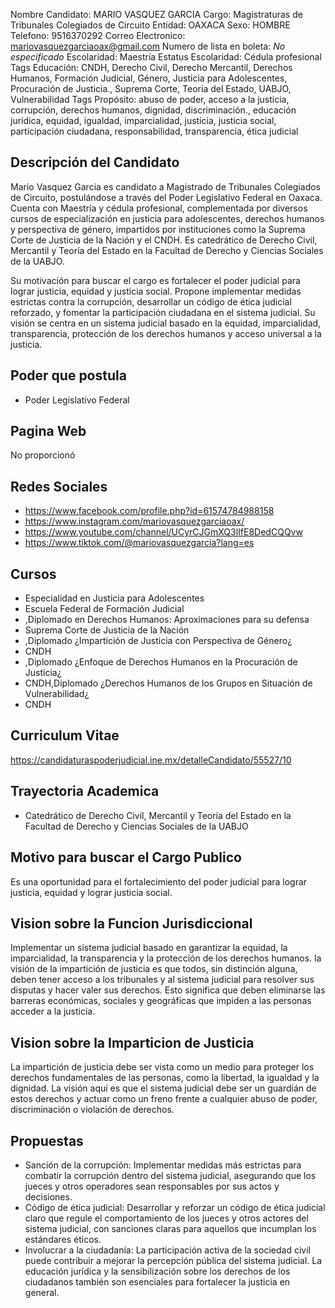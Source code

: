 Nombre Candidato: MARIO VASQUEZ GARCIA
Cargo: Magistraturas de Tribunales Colegiados de Circuito
Entidad: OAXACA
Sexo: HOMBRE
Telefono: 9516370292
Correo Electronico: mariovasquezgarciaoax@gmail.com
Numero de lista en boleta: *No especificado*
Escolaridad: Maestría
Estatus Escolaridad: Cédula profesional
Tags Educación: CNDH, Derecho Civil, Derecho Mercantil, Derechos Humanos, Formación Judicial, Género, Justicia para Adolescentes, Procuración de Justicia., Suprema Corte, Teoría del Estado, UABJO, Vulnerabilidad
Tags Propósito: abuso de poder, acceso a la justicia, corrupción, derechos humanos, dignidad, discriminación., educación jurídica, equidad, igualdad, imparcialidad, justicia, justicia social, participación ciudadana, responsabilidad, transparencia, ética judicial


## Descripción del Candidato 

Mario Vasquez Garcia es candidato a Magistrado de Tribunales Colegiados de Circuito, postulándose a través del Poder Legislativo Federal en Oaxaca. Cuenta con Maestría y cédula profesional, complementada por diversos cursos de especialización en justicia para adolescentes, derechos humanos y perspectiva de género, impartidos por instituciones como la Suprema Corte de Justicia de la Nación y el CNDH. Es catedrático de Derecho Civil, Mercantil y Teoría del Estado en la Facultad de Derecho y Ciencias Sociales de la UABJO.

Su motivación para buscar el cargo es fortalecer el poder judicial para lograr justicia, equidad y justicia social. Propone implementar medidas estrictas contra la corrupción, desarrollar un código de ética judicial reforzado, y fomentar la participación ciudadana en el sistema judicial. Su visión se centra en un sistema judicial basado en la equidad, imparcialidad, transparencia, protección de los derechos humanos y acceso universal a la justicia.


## Poder que postula

- Poder Legislativo Federal


## Pagina Web

No proporcionó


## Redes Sociales

- https://www.facebook.com/profile.php?id=61574784988158
- https://www.instagram.com/mariovasquezgarciaoax/
- https://www.youtube.com/channel/UCyrCJGmXQ3lIfE8DedCQQvw
- https://www.tiktok.com/@mariovasquezgarcia?lang=es


## Cursos

- Especialidad en Justicia para Adolescentes
- Escuela Federal de Formación Judicial
- ,Diplomado en Derechos Humanos: Aproximaciones para su defensa
- Suprema Corte de Justicia de la Nación
- ,Diplomado ¿Impartición de Justicia con Perspectiva de Género¿
- CNDH
- ,Diplomado ¿Enfoque de Derechos Humanos en la Procuración de Justicia¿
- CNDH,Diplomado ¿Derechos Humanos de los Grupos en Situación de Vulnerabilidad¿
- CNDH


## Curriculum Vitae

https://candidaturaspoderjudicial.ine.mx/detalleCandidato/55527/10


## Trayectoria Academica

- Catedrático de Derecho Civil, Mercantil y Teoría del Estado en la Facultad de Derecho y Ciencias Sociales de la UABJO


## Motivo para buscar el Cargo Publico

Es una oportunidad para el fortalecimiento del poder judicial para lograr justicia, equidad y lograr justicia social.


## Vision sobre la Funcion Jurisdiccional

Implementar un sistema judicial basado en garantizar la equidad, la imparcialidad, la transparencia y la protección de los derechos humanos. la visión de la impartición de justicia es que todos, sin distinción alguna, deben tener acceso a los tribunales y al sistema judicial para resolver sus disputas y hacer valer sus derechos. Esto significa que deben eliminarse las barreras económicas, sociales y geográficas que impiden a las personas acceder a la justicia.


## Vision sobre la Imparticion de Justicia

La impartición de justicia debe ser vista como un medio para proteger los derechos fundamentales de las personas, como la libertad, la igualdad y la dignidad. La visión aquí es que el sistema judicial debe ser un guardián de estos derechos y actuar como un freno frente a cualquier abuso de poder, discriminación o violación de derechos.


## Propuestas

- Sanción de la corrupción: Implementar medidas más estrictas para combatir la corrupción dentro del sistema judicial, asegurando que los jueces y otros operadores sean responsables por sus actos y decisiones.
- Código de ética judicial: Desarrollar y reforzar un código de ética judicial claro que regule el comportamiento de los jueces y otros actores del sistema judicial, con sanciones claras para aquellos que incumplan los estándares éticos.
- Involucrar a la ciudadanía: La participación activa de la sociedad civil puede contribuir a mejorar la percepción pública del sistema judicial. La educación jurídica y la sensibilización sobre los derechos de los ciudadanos también son esenciales para fortalecer la justicia en general.

